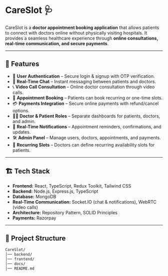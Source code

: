 # CareSlot 🩺  

CareSlot is a **doctor appointment booking application** that allows patients to connect with doctors online without physically visiting hospitals. It provides a seamless healthcare experience through **online consultations, real-time communication, and secure payments**.  

---

## 🚀 Features  

- 🔐 **User Authentication** – Secure login & signup with OTP verification.  
- 💬 **Real-Time Chat** – Instant messaging between patients and doctors.  
- 📞 **Video Call Consultation** – Online doctor consultation through video calls.  
- 📅 **Appointment Booking** – Patients can book recurring or one-time slots.  
- 💳 **Payments Integration** – Secure online payments with refund/cancel options.  
- 👨‍⚕️ **Doctor & Patient Roles** – Separate dashboards for patients, doctors, and admin.  
- 📢 **Real-Time Notifications** – Appointment reminders, confirmations, and updates.  
- 🛠 **Admin Panel** – Manage users, doctors, appointments, and payments.  
- 🔄 **Recurring Slots** – Doctors can define recurring availability slots for patients.  

---

## 🏗️ Tech Stack  

- **Frontend:** React, TypeScript, Redux Toolkit, Tailwind CSS  
- **Backend:** Node.js, Express.js, TypeScript  
- **Database:** MongoDB  
- **Real-Time Communication:** Socket.IO (chat & notifications), WebRTC (video calls)  
- **Architecture:** Repository Pattern, SOLID Principles  
- **Payments:** Razorpay

---

## 📂 Project Structure  

```bash
CareSlot/
│── backend/          
│── frontend/         
│── docs/            
│── README.md        